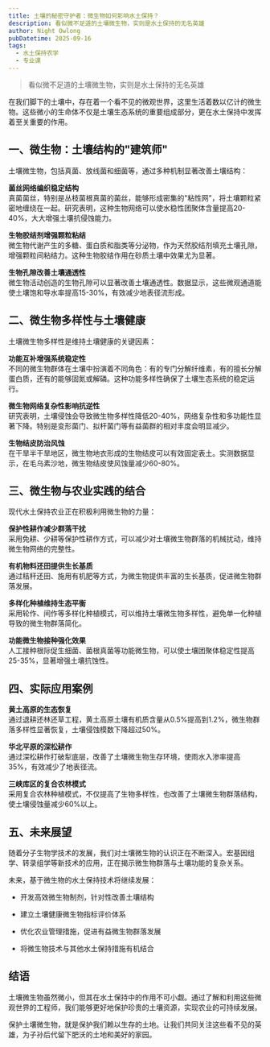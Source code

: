 ```yaml
---
title: 土壤的秘密守护者：微生物如何影响水土保持？
description: 看似微不足道的土壤微生物，实则是水土保持的无名英雄
author: Night Owlong
pubDatetime: 2025-09-16
tags:
  - 水土保持农学
  - 专业课
---
```

> 看似微不足道的土壤微生物，实则是水土保持的无名英雄

在我们脚下的土壤中，存在着一个看不见的微观世界，这里生活着数以亿计的微生物。这些微小的生命体不仅是土壤生态系统的重要组成部分，更在水土保持中发挥着至关重要的作用。

## 一、微生物：土壤结构的"建筑师"

土壤微生物，包括真菌、放线菌和细菌等，通过多种机制显著改善土壤结构：

**菌丝网络编织稳定结构**  
真菌菌丝，特别是丛枝菌根真菌的菌丝，能够形成密集的"粘性网"，将土壤颗粒紧密地缠绕在一起。研究表明，这种生物网络可以使水稳性团聚体含量提高20-40%，大大增强土壤抗侵蚀能力。

**生物胶结剂增强颗粒粘结**  
微生物代谢产生的多糖、蛋白质和脂类等分泌物，作为天然胶结剂填充土壤孔隙，增强颗粒间粘结力。这种生物胶结作用在砂质土壤中效果尤为显著。

**生物孔隙改善土壤通透性**  
微生物活动创造的生​​物孔隙可以显著改善土壤通透性。数据显示，这些微观通道能使土壤饱和导水率提高15-30%，有效减少地表径流形成。

## 二、微生物多样性与土壤健康

土壤微生物多样性是维持土壤健康的关键因素：

**功能互补增强系统稳定性**  
不同的微生物群体在土壤中扮演着不同角色：有的专门分解纤维素，有的擅长分解蛋白质，还有的能够固氮或解磷。这种功能多样性确保了土壤生态系统的稳定运行。

**微生物网络复杂性影响抗逆性**  
研究表明，土壤侵蚀会导致微生物多样性降低20-40%，网络复杂性和多功能性显著下降。特别是变形菌门、拟杆菌门等有益菌群的相对丰度会明显减少。

**生物结皮防治风蚀**  
在干旱半干旱地区，微生物地衣形成的生物结皮可以有效固定表土。实测数据显示，在毛乌素沙地，微生物结皮使风蚀量减少60-80%。

## 三、微生物与农业实践的结合

现代水土保持农业正在积极利用微生物的力量：

**保护性耕作减少群落干扰**  
采用免耕、少耕等保护性耕作方式，可以减少对土壤微生物群落的机械扰动，维持微生物网络的完整性。

**有机物料还田提供生长基质**  
通过秸秆还田、施用有机肥等方式，为微生物提供丰富的生长基质，促进微生物群落发展。

**多样化种植维持生态平衡**  
采用轮作、间作等多样化种植模式，可以维持土壤微生物多样性，避免单一化种植导致的微生物群落简化。

**功能微生物接种强化效果**  
人工接种根际促生细菌、菌根真菌等功能微生物，可以使土壤团聚体稳定性提高25-35%，显著增强土壤抗蚀性。

## 四、实际应用案例

**黄土高原的生态恢复**  
通过退耕还林还草工程，黄土高原土壤有机质含量从0.5%提高到1.2%，微生物群落多样性显著恢复，土壤侵蚀模数下降超过50%。

**华北平原的深松耕作**  
通过深松耕作打破犁底层，改善了土壤微生物生存环境，使雨水入渗率提高35%，有效减少了地表径流。

**三峡库区的复合农林模式**  
采用复合农林种植模式，不仅提高了生物多样性，也改善了土壤微生物群落结构，使土壤侵蚀量减少60%以上。

## 五、未来展望

随着分子生物学技术的发展，我们对土壤微生物的认识正在不断深入。宏基因组学、转录组学等新技术的应用，正在揭示微生物群落与土壤功能的复杂关系。

未来，基于微生物的水土保持技术将继续发展：

- 开发高效微生物制剂，针对性改善土壤结构
    
- 建立土壤健康微生物指标评价体系
    
- 优化农业管理措施，促进有益微生物群落发展
    
- 将微生物技术与其他水土保持措施有机结合
    

## 结语

土壤微生物虽然微小，但其在水土保持中的作用不可小觑。通过了解和利用这些微观世界的工程师，我们能够更好地保护珍贵的土壤资源，实现农业的可持续发展。

保护土壤微生物，就是保护我们赖以生存的土地。让我们共同关注这些看不见的英雄，为子孙后代留下肥沃的土地和美好的家园。